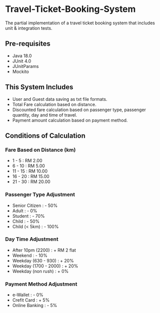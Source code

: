 # Travel-Ticket-Booking-System
The partial implementation of a travel ticket booking system that includes unit & integration tests.

## Pre-requisites
* Java 18.0
* JUnit 4.0
* JUnitParams
* Mockito

## This System Includes
* User and Guest data saving as txt file formats.
* Total Fare calculation based on distance.
* Discounted fare calculation based on passenger type, passenger quantity, day and time of travel.
* Payment amount calculation based on payment method.

## Conditions of Calculation
### Fare Based on Distance (km)
-  1 -  5   : RM  2.00
-  6 - 10   : RM  5.00
- 11 - 15   : RM 10.00
- 16 - 20   : RM 15.00
- 21 - 30   : RM 20.00

### Passenger Type Adjustment
- Senior Citizen    : -  50%
- Adult             : -   0%
- Student           : -  70%
- Child             : -  50%
- Child (< 5km)     : - 100%

### Day Time Adjustment
- After 10pm (2200)     : + RM 2 flat
- Weekend               : - 10%
- Weekday (630 - 930)   : + 20%
- Weekday (1700 - 2000) : + 20%
- Weekday (non rush)    : +  0%

### Payment Method Adjustment
- e-Wallet          : - 0%
- Crefit Card       : + 5%
- Online Banking    : - 5%